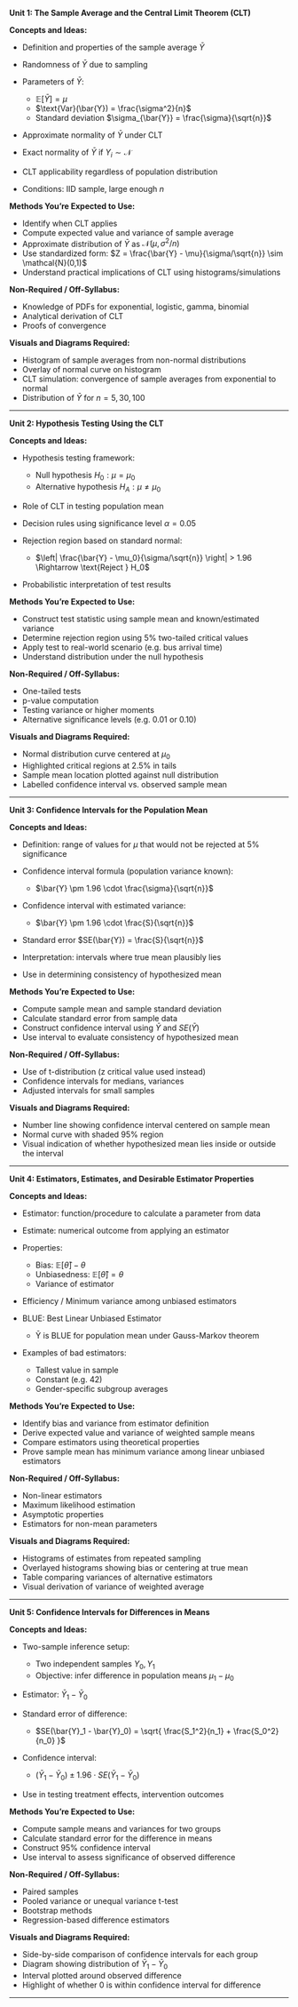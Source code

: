 **Unit 1: The Sample Average and the Central Limit Theorem (CLT)**

**Concepts and Ideas:**

* Definition and properties of the sample average $\bar{Y}$
* Randomness of $\bar{Y}$ due to sampling
* Parameters of $\bar{Y}$:

  * $\mathbb{E}[\bar{Y}] = \mu$
  * $\text{Var}(\bar{Y}) = \frac{\sigma^2}{n}$
  * Standard deviation $\sigma_{\bar{Y}} = \frac{\sigma}{\sqrt{n}}$
* Approximate normality of $\bar{Y}$ under CLT
* Exact normality of $\bar{Y}$ if $Y_i \sim \mathcal{N}$
* CLT applicability regardless of population distribution
* Conditions: IID sample, large enough $n$

**Methods You’re Expected to Use:**

* Identify when CLT applies
* Compute expected value and variance of sample average
* Approximate distribution of $\bar{Y}$ as $\mathcal{N}(\mu, \sigma^2/n)$
* Use standardized form: $Z = \frac{\bar{Y} - \mu}{\sigma/\sqrt{n}} \sim \mathcal{N}(0,1)$
* Understand practical implications of CLT using histograms/simulations

**Non-Required / Off-Syllabus:**

* Knowledge of PDFs for exponential, logistic, gamma, binomial
* Analytical derivation of CLT
* Proofs of convergence

**Visuals and Diagrams Required:**

* Histogram of sample averages from non-normal distributions
* Overlay of normal curve on histogram
* CLT simulation: convergence of sample averages from exponential to normal
* Distribution of $\bar{Y}$ for $n = 5, 30, 100$

---

**Unit 2: Hypothesis Testing Using the CLT**

**Concepts and Ideas:**

* Hypothesis testing framework:

  * Null hypothesis $H_0: \mu = \mu_0$
  * Alternative hypothesis $H_A: \mu \neq \mu_0$
* Role of CLT in testing population mean
* Decision rules using significance level $\alpha = 0.05$
* Rejection region based on standard normal:

  * $\left| \frac{\bar{Y} - \mu_0}{\sigma/\sqrt{n}} \right| > 1.96 \Rightarrow \text{Reject } H_0$
* Probabilistic interpretation of test results

**Methods You’re Expected to Use:**

* Construct test statistic using sample mean and known/estimated variance
* Determine rejection region using 5% two-tailed critical values
* Apply test to real-world scenario (e.g. bus arrival time)
* Understand distribution under the null hypothesis

**Non-Required / Off-Syllabus:**

* One-tailed tests
* p-value computation
* Testing variance or higher moments
* Alternative significance levels (e.g. 0.01 or 0.10)

**Visuals and Diagrams Required:**

* Normal distribution curve centered at $\mu_0$
* Highlighted critical regions at 2.5% in tails
* Sample mean location plotted against null distribution
* Labelled confidence interval vs. observed sample mean

---

**Unit 3: Confidence Intervals for the Population Mean**

**Concepts and Ideas:**

* Definition: range of values for $\mu$ that would not be rejected at 5% significance
* Confidence interval formula (population variance known):

  * $\bar{Y} \pm 1.96 \cdot \frac{\sigma}{\sqrt{n}}$
* Confidence interval with estimated variance:

  * $\bar{Y} \pm 1.96 \cdot \frac{S}{\sqrt{n}}$
* Standard error $SE(\bar{Y}) = \frac{S}{\sqrt{n}}$
* Interpretation: intervals where true mean plausibly lies
* Use in determining consistency of hypothesized mean

**Methods You’re Expected to Use:**

* Compute sample mean and sample standard deviation
* Calculate standard error from sample data
* Construct confidence interval using $\bar{Y}$ and $SE(\bar{Y})$
* Use interval to evaluate consistency of hypothesized mean

**Non-Required / Off-Syllabus:**

* Use of t-distribution (z critical value used instead)
* Confidence intervals for medians, variances
* Adjusted intervals for small samples

**Visuals and Diagrams Required:**

* Number line showing confidence interval centered on sample mean
* Normal curve with shaded 95% region
* Visual indication of whether hypothesized mean lies inside or outside the interval

---

**Unit 4: Estimators, Estimates, and Desirable Estimator Properties**

**Concepts and Ideas:**

* Estimator: function/procedure to calculate a parameter from data
* Estimate: numerical outcome from applying an estimator
* Properties:

  * Bias: $\mathbb{E}[\hat{\theta}] - \theta$
  * Unbiasedness: $\mathbb{E}[\hat{\theta}] = \theta$
  * Variance of estimator
* Efficiency / Minimum variance among unbiased estimators
* BLUE: Best Linear Unbiased Estimator

  * Ȳ is BLUE for population mean under Gauss-Markov theorem
* Examples of bad estimators:

  * Tallest value in sample
  * Constant (e.g. 42)
  * Gender-specific subgroup averages

**Methods You’re Expected to Use:**

* Identify bias and variance from estimator definition
* Derive expected value and variance of weighted sample means
* Compare estimators using theoretical properties
* Prove sample mean has minimum variance among linear unbiased estimators

**Non-Required / Off-Syllabus:**

* Non-linear estimators
* Maximum likelihood estimation
* Asymptotic properties
* Estimators for non-mean parameters

**Visuals and Diagrams Required:**

* Histograms of estimates from repeated sampling
* Overlayed histograms showing bias or centering at true mean
* Table comparing variances of alternative estimators
* Visual derivation of variance of weighted average

---

**Unit 5: Confidence Intervals for Differences in Means**

**Concepts and Ideas:**

* Two-sample inference setup:

  * Two independent samples $Y_0, Y_1$
  * Objective: infer difference in population means $\mu_1 - \mu_0$
* Estimator: $\bar{Y}_1 - \bar{Y}_0$
* Standard error of difference:

  * $SE(\bar{Y}_1 - \bar{Y}_0) = \sqrt{ \frac{S_1^2}{n_1} + \frac{S_0^2}{n_0} }$
* Confidence interval:

  * $(\bar{Y}_1 - \bar{Y}_0) \pm 1.96 \cdot SE(\bar{Y}_1 - \bar{Y}_0)$
* Use in testing treatment effects, intervention outcomes

**Methods You’re Expected to Use:**

* Compute sample means and variances for two groups
* Calculate standard error for the difference in means
* Construct 95% confidence interval
* Use interval to assess significance of observed difference

**Non-Required / Off-Syllabus:**

* Paired samples
* Pooled variance or unequal variance t-test
* Bootstrap methods
* Regression-based difference estimators

**Visuals and Diagrams Required:**

* Side-by-side comparison of confidence intervals for each group
* Diagram showing distribution of $\bar{Y}_1 - \bar{Y}_0$
* Interval plotted around observed difference
* Highlight of whether 0 is within confidence interval for difference

---
